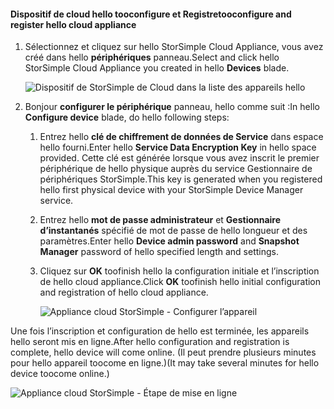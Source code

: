#### <a name="tooconfigure-and-register-hello-cloud-appliance"></a><span data-ttu-id="88b0d-101">Dispositif de cloud hello tooconfigure et Registre</span><span class="sxs-lookup"><span data-stu-id="88b0d-101">tooconfigure and register hello cloud appliance</span></span>

1. <span data-ttu-id="88b0d-102">Sélectionnez et cliquez sur hello StorSimple Cloud Appliance, vous avez créé dans hello **périphériques** panneau.</span><span class="sxs-lookup"><span data-stu-id="88b0d-102">Select and click hello StorSimple Cloud Appliance you created in hello **Devices** blade.</span></span>

    ![Dispositif de StorSimple de Cloud dans la liste des appareils hello](./media/storsimple-8000-create-cloud-appliance-u2/sca-create3.png)
2. <span data-ttu-id="88b0d-104">Bonjour **configurer le périphérique** panneau, hello comme suit :</span><span class="sxs-lookup"><span data-stu-id="88b0d-104">In hello **Configure device** blade, do hello following steps:</span></span>
    
    1. <span data-ttu-id="88b0d-105">Entrez hello **clé de chiffrement de données de Service** dans espace hello fourni.</span><span class="sxs-lookup"><span data-stu-id="88b0d-105">Enter hello **Service Data Encryption Key** in hello space provided.</span></span> <span data-ttu-id="88b0d-106">Cette clé est générée lorsque vous avez inscrit le premier périphérique de hello physique auprès du service Gestionnaire de périphériques StorSimple.</span><span class="sxs-lookup"><span data-stu-id="88b0d-106">This key is generated when you registered hello first physical device with your StorSimple Device Manager service.</span></span>

    2. <span data-ttu-id="88b0d-107">Entrez hello **mot de passe administrateur** et **Gestionnaire d’instantanés** spécifié de mot de passe de hello longueur et des paramètres.</span><span class="sxs-lookup"><span data-stu-id="88b0d-107">Enter hello **Device admin password** and **Snapshot Manager** password of hello specified length and settings.</span></span>

    3. <span data-ttu-id="88b0d-108">Cliquez sur **OK** toofinish hello la configuration initiale et l’inscription de hello cloud appliance.</span><span class="sxs-lookup"><span data-stu-id="88b0d-108">Click **OK** toofinish hello initial configuration and registration of hello cloud appliance.</span></span>
    
        ![Appliance cloud StorSimple - Configurer l’appareil](./media/storsimple-8000-configure-register-cloud-appliance/sca-configure1.png)

<span data-ttu-id="88b0d-110">Une fois l’inscription et configuration de hello est terminée, les appareils hello seront mis en ligne.</span><span class="sxs-lookup"><span data-stu-id="88b0d-110">After hello configuration and registration is complete, hello device will come online.</span></span> <span data-ttu-id="88b0d-111">(Il peut prendre plusieurs minutes pour hello appareil toocome en ligne.)</span><span class="sxs-lookup"><span data-stu-id="88b0d-111">(It may take several minutes for hello device toocome online.)</span></span>

![Appliance cloud StorSimple - Étape de mise en ligne](./media/storsimple-8000-configure-register-cloud-appliance/sca-configure2.png)

